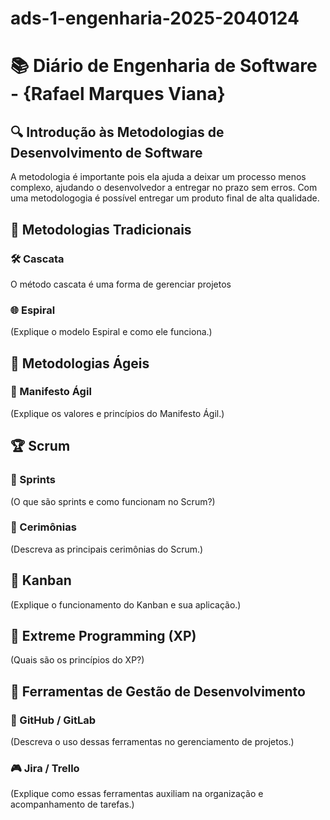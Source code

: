# ads-1-engenharia-2025-2040124

# 📚 Diário de Engenharia de Software - {Rafael Marques Viana}

## 🔍 Introdução às Metodologias de Desenvolvimento de Software  
A metodologia é importante pois ela ajuda a deixar um processo menos complexo, ajudando o desenvolvedor a entregar no prazo sem erros. Com uma metodologogia é possível entregar um produto final de alta qualidade.

## 📖 Metodologias Tradicionais  
### 🛠️ Cascata  
O método cascata é uma forma de gerenciar projetos 

### 🌐 Espiral  
(Explique o modelo Espiral e como ele funciona.)

## 💪 Metodologias Ágeis  
### 📖 Manifesto Ágil  
(Explique os valores e princípios do Manifesto Ágil.)

## 🏆 Scrum  
### 📅 Sprints  
(O que são sprints e como funcionam no Scrum?)

### 💬 Cerimônias  
(Descreva as principais cerimônias do Scrum.)

## 🎯 Kanban  
(Explique o funcionamento do Kanban e sua aplicação.)

## 🚀 Extreme Programming (XP)  
(Quais são os princípios do XP?)

## 🔧 Ferramentas de Gestão de Desenvolvimento  
### 💪 GitHub / GitLab  
(Descreva o uso dessas ferramentas no gerenciamento de projetos.)

### 🎮 Jira / Trello  
(Explique como essas ferramentas auxiliam na organização e acompanhamento de tarefas.)
